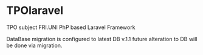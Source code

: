 # TPOlaravel
TPO subject FRI.UNI
PhP based Laravel Framework

DataBase migration is configured to latest DB v.1.1 future alteration to DB will be done via migration.
